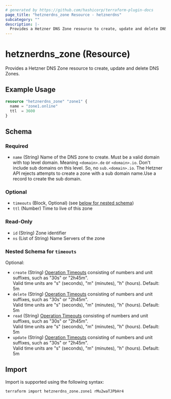 ```yaml
---
# generated by https://github.com/hashicorp/terraform-plugin-docs
page_title: "hetznerdns_zone Resource - hetznerdns"
subcategory: ""
description: |-
  Provides a Hetzner DNS Zone resource to create, update and delete DNS Zones.
---
```


# hetznerdns_zone (Resource)

Provides a Hetzner DNS Zone resource to create, update and delete DNS Zones.

## Example Usage

```terraform
resource "hetznerdns_zone" "zone1" {
  name = "zone1.online"
  ttl  = 3600
}
```

<!-- schema generated by tfplugindocs -->
## Schema

### Required

- `name` (String) Name of the DNS zone to create. Must be a valid domain with top level domain. Meaning `<domain>.de` or `<domain>.io`. Don't include sub domains on this level. So, no `sub.<domain>.io`. The Hetzner API rejects attempts to create a zone with a sub domain name.Use a record to create the sub domain.

### Optional

- `timeouts` (Block, Optional) (see [below for nested schema](#nestedblock--timeouts))
- `ttl` (Number) Time to live of this zone

### Read-Only

- `id` (String) Zone identifier
- `ns` (List of String) Name Servers of the zone

<a id="nestedblock--timeouts"></a>
### Nested Schema for `timeouts`

Optional:

- `create` (String) [Operation Timeouts](https://developer.hashicorp.com/terraform/language/resources/syntax#operation-timeouts) consisting of
numbers and unit suffixes, such as "30s" or "2h45m".\
Valid time units are "s" (seconds), "m" (minutes), "h" (hours). Default: 5m
- `delete` (String) [Operation Timeouts](https://developer.hashicorp.com/terraform/language/resources/syntax#operation-timeouts) consisting of
numbers and unit suffixes, such as "30s" or "2h45m".\
Valid time units are "s" (seconds), "m" (minutes), "h" (hours). Default: 5m
- `read` (String) [Operation Timeouts](https://developer.hashicorp.com/terraform/language/resources/syntax#operation-timeouts) consisting of
numbers and unit suffixes, such as "30s" or "2h45m".\
Valid time units are "s" (seconds), "m" (minutes), "h" (hours). Default: 5m
- `update` (String) [Operation Timeouts](https://developer.hashicorp.com/terraform/language/resources/syntax#operation-timeouts) consisting of
numbers and unit suffixes, such as "30s" or "2h45m".\
Valid time units are "s" (seconds), "m" (minutes), "h" (hours). Default: 5m

## Import

Import is supported using the following syntax:

```shell
terraform import hetznerdns_zone.zone1 rMu2waTJPbHr4
```
